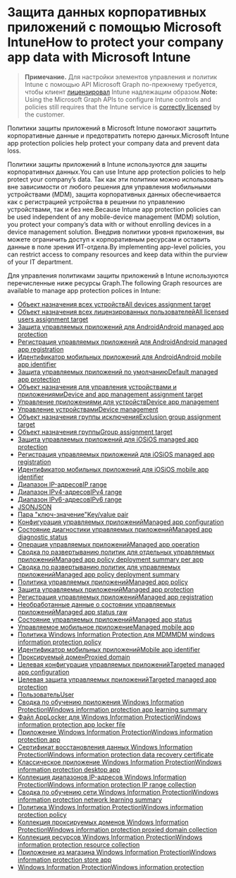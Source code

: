# <a name="how-to-protect-your-company-app-data-with-microsoft-intune"></a><span data-ttu-id="074a7-101">Защита данных корпоративных приложений с помощью Microsoft Intune</span><span class="sxs-lookup"><span data-stu-id="074a7-101">How to protect your company app data with Microsoft Intune</span></span>

> <span data-ttu-id="074a7-102">**Примечание.** Для настройки элементов управления и политик Intune с помощью API Microsoft Graph по-прежнему требуется, чтобы клиент [лицензировал](https://www.microsoft.com/ru-RU/cloud-platform/microsoft-intune-pricing) Intune надлежащим образом.</span><span class="sxs-lookup"><span data-stu-id="074a7-102">**Note:** Using the Microsoft Graph APIs to configure Intune controls and policies still requires that the Intune service is [correctly licensed](https://www.microsoft.com/ru-RU/cloud-platform/microsoft-intune-pricing) by the customer.</span></span>

<span data-ttu-id="074a7-103">Политики защиты приложений в Microsoft Intune помогают защитить корпоративные данные и предотвратить потерю данных.</span><span class="sxs-lookup"><span data-stu-id="074a7-103">Microsoft Intune app protection policies help protect your company data and prevent data loss.</span></span>

<span data-ttu-id="074a7-104">Политики защиты приложений в Intune используются для защиты корпоративных данных.</span><span class="sxs-lookup"><span data-stu-id="074a7-104">You can use Intune app protection policies to help protect your company’s data.</span></span> <span data-ttu-id="074a7-105">Так как эти политики можно использовать вне зависимости от любого решения для управления мобильными устройствами (MDM), защита корпоративных данных обеспечивается как с регистрацией устройства в решении по управлению устройствами, так и без нее.</span><span class="sxs-lookup"><span data-stu-id="074a7-105">Because Intune app protection policies can be used independent of any mobile-device management (MDM) solution, you protect your company’s data with or without enrolling devices in a device management solution.</span></span> <span data-ttu-id="074a7-106">Внедрив политики уровня приложения, вы можете ограничить доступ к корпоративным ресурсам и оставить данные в поле зрения ИТ-отдела.</span><span class="sxs-lookup"><span data-stu-id="074a7-106">By implementing app-level policies, you can restrict access to company resources and keep data within the purview of your IT department.</span></span>

<span data-ttu-id="074a7-107">Для управления политиками защиты приложений в Intune используются перечисленные ниже ресурсы Graph.</span><span class="sxs-lookup"><span data-stu-id="074a7-107">The following Graph resources are available to manage app protection polices in Intune:</span></span>

- [<span data-ttu-id="074a7-108">Объект назначения всех устройств</span><span class="sxs-lookup"><span data-stu-id="074a7-108">All devices assignment target</span></span>](intune_mam_alldevicesassignmenttarget.md)
- [<span data-ttu-id="074a7-109">Объект назначения всех лицензированных пользователей</span><span class="sxs-lookup"><span data-stu-id="074a7-109">All licensed users assignment target</span></span>](intune_mam_alllicensedusersassignmenttarget.md)
- [<span data-ttu-id="074a7-110">Защита управляемых приложений для Android</span><span class="sxs-lookup"><span data-stu-id="074a7-110">Android managed app protection</span></span>](intune_mam_androidmanagedappprotection.md)
- [<span data-ttu-id="074a7-111">Регистрация управляемых приложений для Android</span><span class="sxs-lookup"><span data-stu-id="074a7-111">Android managed app registration</span></span>](intune_mam_androidmanagedappregistration.md)
- [<span data-ttu-id="074a7-112">Идентификатор мобильных приложений для Android</span><span class="sxs-lookup"><span data-stu-id="074a7-112">Android mobile app identifier</span></span>](intune_mam_androidmobileappidentifier.md)
- [<span data-ttu-id="074a7-113">Защита управляемых приложений по умолчанию</span><span class="sxs-lookup"><span data-stu-id="074a7-113">Default managed app protection</span></span>](intune_mam_defaultmanagedappprotection.md)
- [<span data-ttu-id="074a7-114">Объект назначения для управления устройствами и приложениями</span><span class="sxs-lookup"><span data-stu-id="074a7-114">Device and app management assignment target</span></span>](intune_mam_deviceandappmanagementassignmenttarget.md)
- [<span data-ttu-id="074a7-115">Управление приложениями для устройств</span><span class="sxs-lookup"><span data-stu-id="074a7-115">Device app management</span></span>](intune_mam_deviceappmanagement.md)
- [<span data-ttu-id="074a7-116">Управление устройствами</span><span class="sxs-lookup"><span data-stu-id="074a7-116">Device management</span></span>](intune_wip_devicemanagement.md)
- [<span data-ttu-id="074a7-117">Объект назначения группы исключения</span><span class="sxs-lookup"><span data-stu-id="074a7-117">Exclusion group assignment target</span></span>](intune_mam_exclusiongroupassignmenttarget.md)
- [<span data-ttu-id="074a7-118">Объект назначения группы</span><span class="sxs-lookup"><span data-stu-id="074a7-118">Group assignment target</span></span>](intune_mam_groupassignmenttarget.md)
- [<span data-ttu-id="074a7-119">Защита управляемых приложений для iOS</span><span class="sxs-lookup"><span data-stu-id="074a7-119">iOS managed app protection</span></span>](intune_mam_iosmanagedappprotection.md)
- [<span data-ttu-id="074a7-120">Регистрация управляемых приложений для iOS</span><span class="sxs-lookup"><span data-stu-id="074a7-120">iOS managed app registration</span></span>](intune_mam_iosmanagedappregistration.md)
- [<span data-ttu-id="074a7-121">Идентификатор мобильных приложений для iOS</span><span class="sxs-lookup"><span data-stu-id="074a7-121">iOS mobile app identifier</span></span>](intune_mam_iosmobileappidentifier.md)
- [<span data-ttu-id="074a7-122">Диапазон IP-адресов</span><span class="sxs-lookup"><span data-stu-id="074a7-122">IP range</span></span>](intune_mam_iprange.md)
- [<span data-ttu-id="074a7-123">Диапазон IPv4-адресов</span><span class="sxs-lookup"><span data-stu-id="074a7-123">IPv4 range</span></span>](intune_mam_ipv4range.md)
- [<span data-ttu-id="074a7-124">Диапазон IPv6-адресов</span><span class="sxs-lookup"><span data-stu-id="074a7-124">IPv6 range</span></span>](intune_mam_ipv6range.md)
- [<span data-ttu-id="074a7-125">JSON</span><span class="sxs-lookup"><span data-stu-id="074a7-125">JSON</span></span>](intune_mam_json.md)
- [<span data-ttu-id="074a7-126">Пара "ключ-значение"</span><span class="sxs-lookup"><span data-stu-id="074a7-126">Key/value pair</span></span>](intune_mam_keyvaluepair.md)
- [<span data-ttu-id="074a7-127">Конфигурация управляемых приложений</span><span class="sxs-lookup"><span data-stu-id="074a7-127">Managed app configuration</span></span>](intune_mam_managedappconfiguration.md)
- [<span data-ttu-id="074a7-128">Состояние диагностики управляемых приложений</span><span class="sxs-lookup"><span data-stu-id="074a7-128">Managed app diagnostic status</span></span>](intune_mam_managedappdiagnosticstatus.md)
- [<span data-ttu-id="074a7-129">Операция управляемых приложений</span><span class="sxs-lookup"><span data-stu-id="074a7-129">Managed app operation</span></span>](intune_mam_managedappoperation.md)
- [<span data-ttu-id="074a7-130">Сводка по развертыванию политик для отдельных управляемых приложений</span><span class="sxs-lookup"><span data-stu-id="074a7-130">Managed app policy deployment summary per app</span></span>](intune_mam_managedapppolicydeploymentsummaryperapp.md)
- [<span data-ttu-id="074a7-131">Сводка по развертыванию политик для управляемых приложений</span><span class="sxs-lookup"><span data-stu-id="074a7-131">Managed app policy deployment summary</span></span>](intune_mam_managedapppolicydeploymentsummary.md)
- [<span data-ttu-id="074a7-132">Политика управляемых приложений</span><span class="sxs-lookup"><span data-stu-id="074a7-132">Managed app policy</span></span>](intune_mam_managedapppolicy.md)
- [<span data-ttu-id="074a7-133">Защита управляемых приложений</span><span class="sxs-lookup"><span data-stu-id="074a7-133">Managed app protection</span></span>](intune_mam_managedappprotection.md)
- [<span data-ttu-id="074a7-134">Регистрация управляемых приложений</span><span class="sxs-lookup"><span data-stu-id="074a7-134">Managed app registration</span></span>](intune_mam_managedappregistration.md)
- [<span data-ttu-id="074a7-135">Необработанные данные о состоянии управляемых приложений</span><span class="sxs-lookup"><span data-stu-id="074a7-135">Managed app status raw</span></span>](intune_mam_managedappstatusraw.md)
- [<span data-ttu-id="074a7-136">Состояние управляемых приложений</span><span class="sxs-lookup"><span data-stu-id="074a7-136">Managed app status</span></span>](intune_mam_managedappstatus.md)
- [<span data-ttu-id="074a7-137">Управляемое мобильное приложение</span><span class="sxs-lookup"><span data-stu-id="074a7-137">Managed mobile app</span></span>](intune_mam_managedmobileapp.md)
- [<span data-ttu-id="074a7-138">Политика Windows Information Protection для MDM</span><span class="sxs-lookup"><span data-stu-id="074a7-138">MDM windows information protection policy</span></span>](intune_mam_mdmwindowsinformationprotectionpolicy.md)
- [<span data-ttu-id="074a7-139">Идентификатор мобильных приложений</span><span class="sxs-lookup"><span data-stu-id="074a7-139">Mobile app identifier</span></span>](intune_mam_mobileappidentifier.md)
- [<span data-ttu-id="074a7-140">Проксируемый домен</span><span class="sxs-lookup"><span data-stu-id="074a7-140">Proxied domain</span></span>](intune_mam_proxieddomain.md)
- [<span data-ttu-id="074a7-141">Целевая конфигурация управляемых приложений</span><span class="sxs-lookup"><span data-stu-id="074a7-141">Targeted managed app configuration</span></span>](intune_mam_targetedmanagedappconfiguration.md)
- [<span data-ttu-id="074a7-142">Целевая защита управляемых приложений</span><span class="sxs-lookup"><span data-stu-id="074a7-142">Targeted managed app protection</span></span>](intune_mam_targetedmanagedappprotection.md)
- [<span data-ttu-id="074a7-143">Пользователь</span><span class="sxs-lookup"><span data-stu-id="074a7-143">User</span></span>](intune_mam_user.md)
- [<span data-ttu-id="074a7-144">Сводка по обучению приложения Windows Information Protection</span><span class="sxs-lookup"><span data-stu-id="074a7-144">Windows information protection app learning summary</span></span>](intune_wip_windowsinformationprotectionapplearningsummary.md)
- [<span data-ttu-id="074a7-145">Файл AppLocker для Windows Information Protection</span><span class="sxs-lookup"><span data-stu-id="074a7-145">Windows information protection app locker file</span></span>](intune_mam_windowsinformationprotectionapplockerfile.md)
- [<span data-ttu-id="074a7-146">Приложение Windows Information Protection</span><span class="sxs-lookup"><span data-stu-id="074a7-146">Windows information protection app</span></span>](intune_mam_windowsinformationprotectionapp.md)
- [<span data-ttu-id="074a7-147">Сертификат восстановления данных Windows Information Protection</span><span class="sxs-lookup"><span data-stu-id="074a7-147">Windows information protection data recovery certificate</span></span>](intune_mam_windowsinformationprotectiondatarecoverycertificate.md)
- [<span data-ttu-id="074a7-148">Классическое приложение Windows Information Protection</span><span class="sxs-lookup"><span data-stu-id="074a7-148">Windows information protection desktop app</span></span>](intune_mam_windowsinformationprotectiondesktopapp.md)
- [<span data-ttu-id="074a7-149">Коллекция диапазонов IP-адресов Windows Information Protection</span><span class="sxs-lookup"><span data-stu-id="074a7-149">Windows information protection IP range collection</span></span>](intune_mam_windowsinformationprotectioniprangecollection.md)
- [<span data-ttu-id="074a7-150">Сводка по обучению сети Windows Information Protection</span><span class="sxs-lookup"><span data-stu-id="074a7-150">Windows information protection network learning summary</span></span>](intune_wip_windowsinformationprotectionnetworklearningsummary.md)
- [<span data-ttu-id="074a7-151">Политика Windows Information Protection</span><span class="sxs-lookup"><span data-stu-id="074a7-151">Windows information protection policy</span></span>](intune_mam_windowsinformationprotectionpolicy.md)
- [<span data-ttu-id="074a7-152">Коллекция проксируемых доменов Windows Information Protection</span><span class="sxs-lookup"><span data-stu-id="074a7-152">Windows information protection proxied domain collection</span></span>](intune_mam_windowsinformationprotectionproxieddomaincollection.md)
- [<span data-ttu-id="074a7-153">Коллекция ресурсов Windows Information Protection</span><span class="sxs-lookup"><span data-stu-id="074a7-153">Windows information protection resource collection</span></span>](intune_mam_windowsinformationprotectionresourcecollection.md)
- [<span data-ttu-id="074a7-154">Приложение из магазина Windows Information Protection</span><span class="sxs-lookup"><span data-stu-id="074a7-154">Windows information protection store app</span></span>](intune_mam_windowsinformationprotectionstoreapp.md)
- [<span data-ttu-id="074a7-155">Windows Information Protection</span><span class="sxs-lookup"><span data-stu-id="074a7-155">Windows information protection</span></span>](intune_mam_windowsinformationprotection.md)
